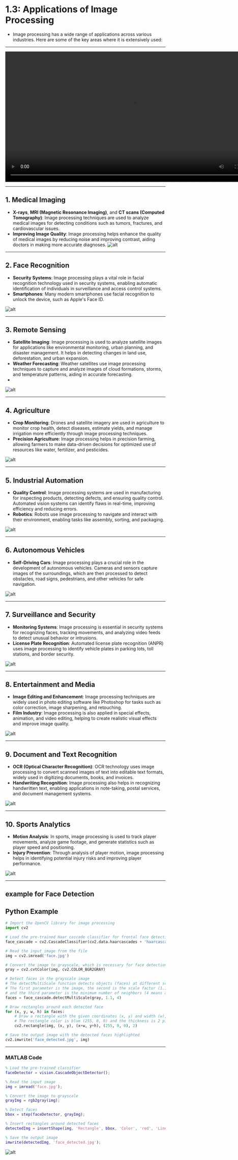 # 1.3: Applications of Image Processing

* Image processing has a wide range of applications across various industries. Here are some of the key areas where it is extensively used:
---

  <video src="photows/applications.mp4" width="800" height="410" controls>
  </video>



---

## 1. **Medical Imaging**
- **X-rays**, **MRI (Magnetic Resonance Imaging)**, and **CT scans (Computed Tomography)**: Image processing techniques are used to analyze medical images for detecting conditions such as tumors, fractures, and cardiovascular issues.
- **Improving Image Quality**: Image processing helps enhance the quality of medical images by reducing noise and improving contrast, aiding doctors in making more accurate diagnoses.
![alt](photows/x-ray.png)

---

## 2. **Face Recognition**
- **Security Systems**: Image processing plays a vital role in facial recognition technology used in security systems, enabling automatic identification of individuals in surveillance and access control systems.
- **Smartphones**: Many modern smartphones use facial recognition to unlock the device, such as Apple's Face ID.

![alt](photows/Face9Recognition.jpg)

---

## 3. **Remote Sensing**
- **Satellite Imaging**: Image processing is used to analyze satellite images for applications like environmental monitoring, urban planning, and disaster management. It helps in detecting changes in land use, deforestation, and urban expansion.
- **Weather Forecasting**: Weather satellites use image processing techniques to capture and analyze images of cloud formations, storms, and temperature patterns, aiding in accurate forecasting.
- 
![alt](photows/Remote1.png)

---

## 4. **Agriculture**
- **Crop Monitoring**: Drones and satellite imagery are used in agriculture to monitor crop health, detect diseases, estimate yields, and manage irrigation more efficiently through image processing techniques.
- **Precision Agriculture**: Image processing helps in precision farming, allowing farmers to make data-driven decisions for optimized use of resources like water, fertilizer, and pesticides.

![alt](photows/Agriculture.png)

---

## 5. **Industrial Automation**
- **Quality Control**: Image processing systems are used in manufacturing for inspecting products, detecting defects, and ensuring quality control. Automated vision systems can identify flaws in real-time, improving efficiency and reducing errors.
- **Robotics**: Robots use image processing to navigate and interact with their environment, enabling tasks like assembly, sorting, and packaging.


![alt](photows/Industrial9Automation.png)


---

## 6. **Autonomous Vehicles**
- **Self-Driving Cars**: Image processing plays a crucial role in the development of autonomous vehicles. Cameras and sensors capture images of the surroundings, which are then processed to detect obstacles, road signs, pedestrians, and other vehicles for safe navigation.

![alt](photows/1AutonomousVehicles.png)

---

## 7. **Surveillance and Security**
- **Monitoring Systems**: Image processing is essential in security systems for recognizing faces, tracking movements, and analyzing video feeds to detect unusual behavior or intrusions.
- **License Plate Recognition**: Automated license plate recognition (ANPR) uses image processing to identify vehicle plates in parking lots, toll stations, and border security.

![alt](photows/LicensePlateRecognition.png)

---

## 8. **Entertainment and Media**
- **Image Editing and Enhancement**: Image processing techniques are widely used in photo editing software like Photoshop for tasks such as color correction, image sharpening, and retouching.
- **Film Industry**: Image processing is also applied in special effects, animation, and video editing, helping to create realistic visual effects and improve image quality.

![alt](photows/EntertainmentaMedia.png)

---

## 9. **Document and Text Recognition**
- **OCR (Optical Character Recognition)**: OCR technology uses image processing to convert scanned images of text into editable text formats, widely used in digitizing documents, books, and invoices.
- **Handwriting Recognition**: Image processing also helps in recognizing handwritten text, enabling applications in note-taking, postal services, and document management systems.

![alt](photows/DocumentandTextRecognition.jpg)

---

## 10. **Sports Analytics**
- **Motion Analysis**: In sports, image processing is used to track player movements, analyze game footage, and generate statistics such as player speed and positioning.
- **Injury Prevention**: Through analysis of player motion, image processing helps in identifying potential injury risks and improving player performance.

![alt](photows/SportsAnalytiffffcs.png)

---
##  example for Face Detection 

##  Python Example

```python
# Import the OpenCV library for image processing
import cv2  

# Load the pre-trained Haar cascade classifier for frontal face detection
face_cascade = cv2.CascadeClassifier(cv2.data.haarcascades + 'haarcascade_frontalface_default.xml')

# Read the input image from the file
img = cv2.imread('face.jpg')

# Convert the image to grayscale, which is necessary for face detection
gray = cv2.cvtColor(img, cv2.COLOR_BGR2GRAY)

# Detect faces in the grayscale image
# The detectMultiScale function detects objects (faces) at different scales
# The first parameter is the image, the second is the scale factor (1.1 means image size is reduced by 10% at each scale),
# and the third parameter is the minimum number of neighbors (4 means at least 4 neighbors to retain a detection)
faces = face_cascade.detectMultiScale(gray, 1.1, 4)

# Draw rectangles around each detected face
for (x, y, w, h) in faces:
    # Draw a rectangle with the given coordinates (x, y) and width (w), height (h)
    # The rectangle color is blue (255, 0, 0) and the thickness is 2 pixels
    cv2.rectangle(img, (x, y), (x+w, y+h), (255, 0, 0), 2)

# Save the output image with the detected faces highlighted
cv2.imwrite('face_detected.jpg', img)
```
---

###  MATLAB Code

```matlab
% Load the pre-trained classifier
faceDetector = vision.CascadeObjectDetector();

% Read the input image
img = imread('face.jpg');

% Convert the image to grayscale
grayImg = rgb2gray(img);

% Detect faces
bbox = step(faceDetector, grayImg);

% Insert rectangles around detected faces
detectedImg = insertShape(img, 'Rectangle', bbox, 'Color', 'red', 'LineWidth', 2);

% Save the output image
imwrite(detectedImg, 'face_detected.jpg');

```
![alt](photows/Face1Detection.jpg)